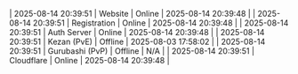 | 2025-08-14 20:39:51 | Website | Online | 2025-08-14 20:39:48 |
| 2025-08-14 20:39:51 | Registration | Online | 2025-08-14 20:39:48 |
| 2025-08-14 20:39:51 | Auth Server | Online | 2025-08-14 20:39:48 |
| 2025-08-14 20:39:51 | Kezan (PvE) | Offline | 2025-08-03 17:58:02 |
| 2025-08-14 20:39:51 | Gurubashi (PvP) | Offline | N/A |
| 2025-08-14 20:39:51 | Cloudflare | Online | 2025-08-14 20:39:48 |
